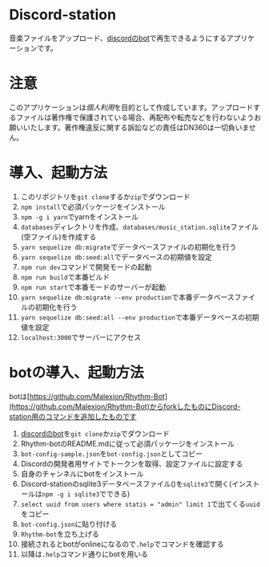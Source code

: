 # Discord-station

音楽ファイルをアップロード、[discordのbot](https://github.com/DN360/Rhythm-Bot)で再生できるようにするアプリケーションです。

# 注意

このアプリケーションは*個人利用*を目的として作成しています。アップロードするファイルは著作権で保護されている場合、再配布や転売などを行わないようお願いいたします。著作権違反に関する訴訟などの責任はDN360は一切負いません。

# 導入、起動方法

1. このリポジトリを`git clone`するか`zip`でダウンロード
1. `npm install`で必須パッケージをインストール
1. `npm -g i yarn`でyarnをインストール
1. `databases`ディレクトリを作成、`databases/music_station.sqlite`ファイル(空ファイル)を作成する
1. `yarn sequelize db:migrate`でデータベースファイルの初期化を行う
1. `yarn sequelize db:seed:all`でデータベースの初期値を設定
1. `npm run dev`コマンドで開発モードの起動
1. `npm run build`で本番ビルド
1. `npm run start`で本番モードのサーバーが起動
1. `yarn sequelize db:migrate --env production`で本番データベースファイルの初期化を行う
1. `yarn sequelize db:seed:all --env production`で本番データベースの初期値を設定
1. `localhost:3000`でサーバーにアクセス

# botの導入、起動方法

botは[https://github.com/Malexion/Rhythm-Bot](https://github.com/Malexion/Rhythm-Bot)からforkしたものにDiscord-station用のコマンドを追加したものです

1. [discordのbot](https://github.com/DN360/Rhythm-Bot)を`git clone`か`zip`でダウンロード
2. Rhythm-botのREADME.mdに従って必須パッケージをインストール
3. `bot-config-sample.json`を`bot-config.json`としてコピー
3. Discordの開発者用サイトでトークンを取得、設定ファイルに設定する
4. 自身のチャンネルにbotをインストール
5. Discord-stationのsqlite3データベースファイル()を`sqlite3`で開く(インストールは`npm -g i sqlite3`でできる)
6. `select uuid from users where statis = "admin" limit 1`で出てくる`uuid`をコピー
7. `bot-config.json`に貼り付ける
8. `Rhythm-bot`を立ち上げる
9. 接続されるとbotがonlineになるので`.help`でコマンドを確認する
10. 以降は`.help`コマンド通りにbotを用いる
